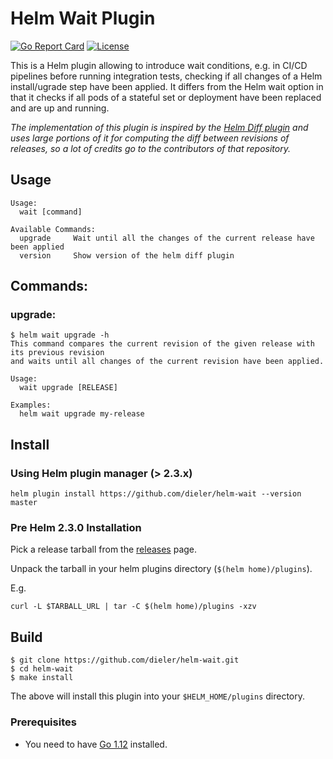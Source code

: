 # Helm Wait Plugin
[![Go Report Card](https://goreportcard.com/badge/github.com/dieler/helm-wait)](https://goreportcard.com/report/github.com/dieler/helm-wait)
[![License](https://img.shields.io/badge/License-Apache%202.0-blue.svg)](https://github.com/dieler/helm-wait/blob/master/LICENSE)

This is a Helm plugin allowing to introduce wait conditions, e.g. in CI/CD pipelines before running integration tests,
checking if all changes of a Helm install/ugrade step have been applied.
It differs from the Helm wait option in that it checks if all pods of a stateful set or deployment have been replaced and are up and running.

*The implementation of this plugin is inspired by the [Helm Diff plugin](https://github.com/databus23/helm-diff)
and uses large portions of it for computing the diff between revisions of releases,
so a lot of credits go to the contributors of that repository.*

## Usage

```
Usage:
  wait [command]

Available Commands:
  upgrade     Wait until all the changes of the current release have been applied
  version     Show version of the helm diff plugin
```

## Commands:

### upgrade:

```
$ helm wait upgrade -h
This command compares the current revision of the given release with its previous revision
and waits until all changes of the current revision have been applied.

Usage:
  wait upgrade [RELEASE]

Examples:
  helm wait upgrade my-release
```

## Install

### Using Helm plugin manager (> 2.3.x)

```shell
helm plugin install https://github.com/dieler/helm-wait --version master
```

### Pre Helm 2.3.0 Installation
Pick a release tarball from the [releases](https://github.com/dieler/helm-wait/releases) page.

Unpack the tarball in your helm plugins directory (`$(helm home)/plugins`).

E.g.
```
curl -L $TARBALL_URL | tar -C $(helm home)/plugins -xzv
```

## Build

```
$ git clone https://github.com/dieler/helm-wait.git
$ cd helm-wait
$ make install
```

The above will install this plugin into your `$HELM_HOME/plugins` directory.

### Prerequisites

- You need to have [Go 1.12](http://golang.org) installed.

